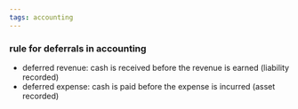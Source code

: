 ```yaml
---
tags: accounting
---
```


### rule for deferrals in accounting
- deferred revenue: cash is received before the revenue is earned (liability recorded)
- deferred expense: cash is paid before the expense is incurred (asset recorded)